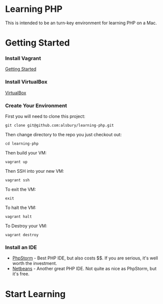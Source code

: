 # Learning PHP

This is intended to be an turn-key environment for learning PHP on a Mac. 

# Getting Started

### Install Vagrant

[Getting Started](https://docs.vagrantup.com/v2/getting-started/index.html)

### Install VirtualBox

[VirtualBox](https://www.virtualbox.org/)

### Create Your Environment

First you will need to clone this project:

```
git clone git@github.com:alsbury/learning-php.git
```

Then change directory to the repo you just checkout out:

```
cd learning-php
```

Then build your VM:

```
vagrant up
```

Then SSH into your new VM:
```
vagrant ssh
```

To exit the VM:

```
exit
```

To halt the VM:

```
vagrant halt
```

To Destroy your VM:
```
vagrant destroy
```

### Install an IDE

- [PhpStorm](https://www.jetbrains.com/phpstorm/) - Best PHP IDE, but also costs $$. If you are serious, it's well worth the investment. 
- [Netbeans](https://netbeans.org/) - Another great PHP IDE. Not quite as nice as PhpStorm, but it's free.

# Start Learning